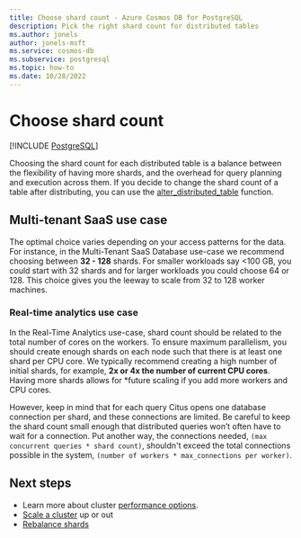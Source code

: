 ```yaml
---
title: Choose shard count - Azure Cosmos DB for PostgreSQL
description: Pick the right shard count for distributed tables
ms.author: jonels
author: jonels-msft
ms.service: cosmos-db
ms.subservice: postgresql
ms.topic: how-to
ms.date: 10/28/2022
---
```


# Choose shard count

[!INCLUDE [PostgreSQL](../includes/appliesto-postgresql.md)]

Choosing the shard count for each distributed table is a balance between the
flexibility of having more shards, and the overhead for query planning and
execution across them. If you decide to change the shard count of a table after
distributing, you can use the
[alter_distributed_table](reference-functions.md#alter_distributed_table)
function.

## Multi-tenant SaaS use case

The optimal choice varies depending on your access patterns for the data. For
instance, in the Multi-Tenant SaaS Database use-case we recommend choosing
between **32 - 128** shards. For smaller workloads say <100 GB, you could start with
32 shards and for larger workloads you could choose 64 or 128. This choice gives you
the leeway to scale from 32 to 128 worker machines.

### Real-time analytics use case

In the Real-Time Analytics use-case, shard count should be related to the total
number of cores on the workers. To ensure maximum parallelism, you should create
enough shards on each node such that there is at least one shard per CPU core.
We typically recommend creating a high number of initial shards, for example,
**2x or 4x the number of current CPU cores**. Having more shards allows for
*future scaling if you add more workers and CPU cores.

However, keep in mind that for each query Citus opens one database connection
per shard, and these connections are limited. Be careful to keep the shard
count small enough that distributed queries won’t often have to wait for a
connection. Put another way, the connections needed, `(max concurrent queries *
shard count)`, shouldn't exceed the total connections possible in the
system, `(number of workers * max_connections per worker)`.

## Next steps

- Learn more about cluster [performance options](resources-compute.md).
- [Scale a cluster](howto-scale-grow.md) up or out
- [Rebalance shards](howto-scale-rebalance.md)
